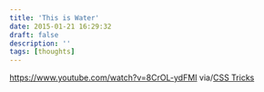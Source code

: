 ```yaml
---
title: 'This is Water'
date: 2015-01-21 16:29:32
draft: false
description: ''
tags: [thoughts]
---
```


https://www.youtube.com/watch?v=8CrOL-ydFMI via/[CSS Tricks](http://css-tricks.com/web-devvy-ways-practice-gratitude-empathy/)